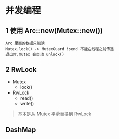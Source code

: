 # 并发编程

## 1 使用 Arc::new(Mutex::new())

```
Arc 里面的数据只能读
Mutex.lock() -> MutexGuard !send 不能在线程之前传递
退出时,mutex 会自动 unlock()
```

## 2 RwLock

- Mutex
  - lock()
- RwLock
  - read()
  - write()

> 基本是从 Mutex 平滑替换到 RwLock

## DashMap
